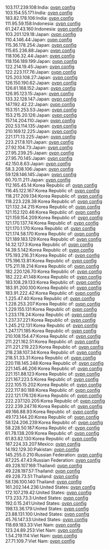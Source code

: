 103.117.239.108:India: [ovpn config](vpn/103_117_239_108.ovpn)  
103.154.55.171:India: [ovpn config](vpn/103_154_55_171.ovpn)  
183.82.178.106:India: [ovpn config](vpn/183_82_178_106.ovpn)  
111.95.59.158:Indonesia: [ovpn config](vpn/111_95_59_158.ovpn)  
61.247.43.160:Indonesia: [ovpn config](vpn/61_247_43_160.ovpn)  
103.201.129.18:Japan: [ovpn config](vpn/103_201_129_18.ovpn)  
110.4.146.44:Japan: [ovpn config](vpn/110_4_146_44.ovpn)  
115.36.178.254:Japan: [ovpn config](vpn/115_36_178_254.ovpn)  
115.65.236.88:Japan: [ovpn config](vpn/115_65_236_88.ovpn)  
118.106.32.44:Japan: [ovpn config](vpn/118_106_32_44.ovpn)  
118.156.189.199:Japan: [ovpn config](vpn/118_156_189_199.ovpn)  
122.214.19.45:Japan: [ovpn config](vpn/122_214_19_45.ovpn)  
122.223.117.76:Japan: [ovpn config](vpn/122_223_117_76.ovpn)  
125.203.108.27:Japan: [ovpn config](vpn/125_203_108_27.ovpn)  
126.150.190.62:Japan: [ovpn config](vpn/126_150_190_62.ovpn)  
126.61.168.152:Japan: [ovpn config](vpn/126_61_168_152.ovpn)  
126.95.123.15:Japan: [ovpn config](vpn/126_95_123_15.ovpn)  
133.32.128.147:Japan: [ovpn config](vpn/133_32_128_147.ovpn)  
147.192.42.22:Japan: [ovpn config](vpn/147_192_42_22.ovpn)  
153.151.253.53:Japan: [ovpn config](vpn/153_151_253_53.ovpn)  
153.215.20.126:Japan: [ovpn config](vpn/153_215_20_126.ovpn)  
157.14.204.110:Japan: [ovpn config](vpn/157_14_204_110.ovpn)  
202.53.114.135:Japan: [ovpn config](vpn/202_53_114_135.ovpn)  
210.169.12.225:Japan: [ovpn config](vpn/210_169_12_225.ovpn)  
221.171.13.225:Japan: [ovpn config](vpn/221_171_13_225.ovpn)  
223.217.8.101:Japan: [ovpn config](vpn/223_217_8_101.ovpn)  
27.92.104.73:Japan: [ovpn config](vpn/27_92_104_73.ovpn)  
27.95.239.25:Japan: [ovpn config](vpn/27_95_239_25.ovpn)  
27.95.70.145:Japan: [ovpn config](vpn/27_95_70_145.ovpn)  
42.150.8.63:Japan: [ovpn config](vpn/42_150_8_63.ovpn)  
58.3.208.106:Japan: [ovpn config](vpn/58_3_208_106.ovpn)  
59.128.146.145:Japan: [ovpn config](vpn/59_128_146_145.ovpn)  
60.70.11.211:Japan: [ovpn config](vpn/60_70_11_211.ovpn)  
112.165.45.14:Korea Republic of: [ovpn config](vpn/112_165_45_14.ovpn)  
116.45.122.167:Korea Republic of: [ovpn config](vpn/116_45_122_167.ovpn)  
118.217.209.134:Korea Republic of: [ovpn config](vpn/118_217_209_134.ovpn)  
118.223.228.38:Korea Republic of: [ovpn config](vpn/118_223_228_38.ovpn)  
121.132.34.215:Korea Republic of: [ovpn config](vpn/121_132_34_215.ovpn)  
121.152.120.46:Korea Republic of: [ovpn config](vpn/121_152_120_46.ovpn)  
121.159.154.209:Korea Republic of: [ovpn config](vpn/121_159_154_209.ovpn)  
121.170.137.74:Korea Republic of: [ovpn config](vpn/121_170_137_74.ovpn)  
121.170.1.170:Korea Republic of: [ovpn config](vpn/121_170_1_170.ovpn)  
121.174.58.170:Korea Republic of: [ovpn config](vpn/121_174_58_170.ovpn)  
121.189.183.129:Korea Republic of: [ovpn config](vpn/121_189_183_129.ovpn)  
14.32.127.3:Korea Republic of: [ovpn config](vpn/14_32_127_3.ovpn)  
14.39.5.142:Korea Republic of: [ovpn config](vpn/14_39_5_142.ovpn)  
175.193.216.31:Korea Republic of: [ovpn config](vpn/175_193_216_31.ovpn)  
175.196.13.81:Korea Republic of: [ovpn config](vpn/175_196_13_81.ovpn)  
175.211.18.214:Korea Republic of: [ovpn config](vpn/175_211_18_214.ovpn)  
182.220.126.70:Korea Republic of: [ovpn config](vpn/182_220_126_70.ovpn)  
182.222.41.148:Korea Republic of: [ovpn config](vpn/182_222_41_148.ovpn)  
183.108.29.133:Korea Republic of: [ovpn config](vpn/183_108_29_133.ovpn)  
183.91.200.100:Korea Republic of: [ovpn config](vpn/183_91_200_100.ovpn)  
183.91.222.42:Korea Republic of: [ovpn config](vpn/183_91_222_42.ovpn)  
1.225.47.40:Korea Republic of: [ovpn config](vpn/1_225_47_40.ovpn)  
1.228.253.207:Korea Republic of: [ovpn config](vpn/1_228_253_207.ovpn)  
1.229.155.131:Korea Republic of: [ovpn config](vpn/1_229_155_131.ovpn)  
1.233.178.24:Korea Republic of: [ovpn config](vpn/1_233_178_24.ovpn)  
1.237.37.221:Korea Republic of: [ovpn config](vpn/1_237_37_221.ovpn)  
1.245.212.131:Korea Republic of: [ovpn config](vpn/1_245_212_131.ovpn)  
1.247.171.185:Korea Republic of: [ovpn config](vpn/1_247_171_185.ovpn)  
210.108.154.47:Korea Republic of: [ovpn config](vpn/210_108_154_47.ovpn)  
211.221.162.51:Korea Republic of: [ovpn config](vpn/211_221_162_51.ovpn)  
211.221.219.223:Korea Republic of: [ovpn config](vpn/211_221_219_223.ovpn)  
218.238.107.34:Korea Republic of: [ovpn config](vpn/218_238_107_34.ovpn)  
218.51.33.31:Korea Republic of: [ovpn config](vpn/218_51_33_31.ovpn)  
220.118.145.248:Korea Republic of: [ovpn config](vpn/220_118_145_248.ovpn)  
221.145.46.206:Korea Republic of: [ovpn config](vpn/221_145_46_206.ovpn)  
221.151.88.123:Korea Republic of: [ovpn config](vpn/221_151_88_123.ovpn)  
221.167.223.5:Korea Republic of: [ovpn config](vpn/221_167_223_5.ovpn)  
222.105.15.202:Korea Republic of: [ovpn config](vpn/222_105_15_202.ovpn)  
222.117.80.188:Korea Republic of: [ovpn config](vpn/222_117_80_188.ovpn)  
222.121.176.126:Korea Republic of: [ovpn config](vpn/222_121_176_126.ovpn)  
222.237.120.205:Korea Republic of: [ovpn config](vpn/222_237_120_205.ovpn)  
222.239.247.16:Korea Republic of: [ovpn config](vpn/222_239_247_16.ovpn)  
49.166.88.93:Korea Republic of: [ovpn config](vpn/49_166_88_93.ovpn)  
49.173.144.20:Korea Republic of: [ovpn config](vpn/49_173_144_20.ovpn)  
58.124.206.239:Korea Republic of: [ovpn config](vpn/58_124_206_239.ovpn)  
58.228.50.187:Korea Republic of: [ovpn config](vpn/58_228_50_187.ovpn)  
61.78.138.209:Korea Republic of: [ovpn config](vpn/61_78_138_209.ovpn)  
61.83.82.130:Korea Republic of: [ovpn config](vpn/61_83_82_130.ovpn)  
187.224.33.207:Mexico: [ovpn config](vpn/187_224_33_207.ovpn)  
14.192.129.30:Pakistan: [ovpn config](vpn/14_192_129_30.ovpn)  
145.255.0.210:Russian Federation: [ovpn config](vpn/145_255_0_210.ovpn)  
87.225.47.43:Russian Federation: [ovpn config](vpn/87_225_47_43.ovpn)  
49.228.107.169:Thailand: [ovpn config](vpn/49_228_107_169.ovpn)  
49.228.197.57:Thailand: [ovpn config](vpn/49_228_197_57.ovpn)  
49.228.73.51:Thailand: [ovpn config](vpn/49_228_73_51.ovpn)  
58.136.100.140:Thailand: [ovpn config](vpn/58_136_100_140.ovpn)  
161.202.144.236:United States: [ovpn config](vpn/161_202_144_236.ovpn)  
172.107.219.42:United States: [ovpn config](vpn/172_107_219_42.ovpn)  
173.233.73.3:United States: [ovpn config](vpn/173_233_73_3.ovpn)  
192.0.15.241:United States: [ovpn config](vpn/192_0_15_241.ovpn)  
198.13.36.179:United States: [ovpn config](vpn/198_13_36_179.ovpn)  
23.88.131.100:United States: [ovpn config](vpn/23_88_131_100.ovpn)  
45.76.147.33:United States: [ovpn config](vpn/45_76_147_33.ovpn)  
118.69.183.33:Viet Nam: [ovpn config](vpn/118_69_183_33.ovpn)  
123.24.89.253:Viet Nam: [ovpn config](vpn/123_24_89_253.ovpn)  
1.54.219.114:Viet Nam: [ovpn config](vpn/1_54_219_114.ovpn)  
27.71.109.7:Viet Nam: [ovpn config](vpn/27_71_109_7.ovpn)  
